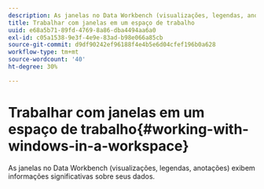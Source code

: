 ```yaml
---
description: As janelas no Data Workbench (visualizações, legendas, anotações) exibem informações significativas sobre seus dados.
title: Trabalhar com janelas em um espaço de trabalho
uuid: e68a5b71-89fd-4769-8a86-dba4494aa6a0
exl-id: c05a1538-9e3f-4e9e-83ad-b98e066a85cb
source-git-commit: d9df90242ef96188f4e4b5e6d04cfef196b0a628
workflow-type: tm+mt
source-wordcount: '40'
ht-degree: 30%

---
```


# Trabalhar com janelas em um espaço de trabalho{#working-with-windows-in-a-workspace}

As janelas no Data Workbench (visualizações, legendas, anotações) exibem informações significativas sobre seus dados.
